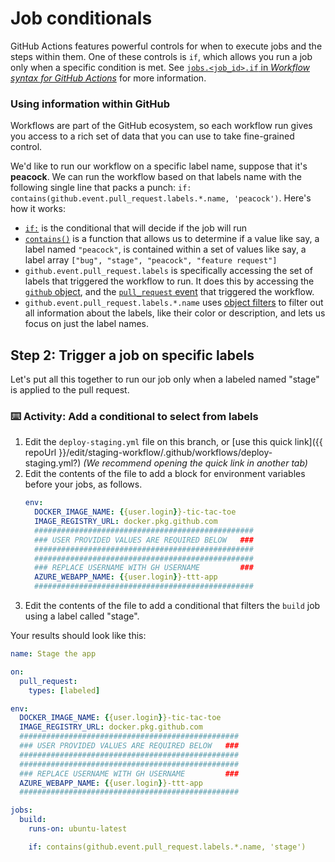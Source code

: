# Job conditionals

GitHub Actions features powerful controls for when to execute jobs and the steps within them. One of these controls is `if`, which allows you run a job only when a specific condition is met. See [`jobs.<job_id>.if` in _Workflow syntax for GitHub Actions_](https://help.github.com/en/github/automating-your-workflow-with-github-actions/workflow-syntax-for-github-actions#jobsjob_idif) for more information.

### Using information within GitHub

Workflows are part of the GitHub ecosystem, so each workflow run gives you access to a rich set of data that you can use to take fine-grained control.

We'd like to run our workflow on a specific label name, suppose that it's **peacock**. We can run the workflow based on that labels name with the following single line that packs a punch: `if: contains(github.event.pull_request.labels.*.name, 'peacock')`. Here's how it works:
- [`if:`](https://help.github.com/en/github/automating-your-workflow-with-github-actions/workflow-syntax-for-github-actions#jobsjob_idif) is the conditional that will decide if the job will run
- [`contains()`](https://help.github.com/en/github/automating-your-workflow-with-github-actions/contexts-and-expression-syntax-for-github-actions#contains) is a function that allows us to determine if a value like say, a label named `"peacock"`, is contained within a set of values like say, a label array `["bug", "stage", "peacock", "feature request"]`
- `github.event.pull_request.labels` is specifically accessing the set of labels that triggered the workflow to run. It does this by accessing the [`github` object](https://help.github.com/en/github/automating-your-workflow-with-github-actions/contexts-and-expression-syntax-for-github-actions#github-context), and the [`pull_request` event](https://help.github.com/en/github/automating-your-workflow-with-github-actions/events-that-trigger-workflows#pull-request-event-pull_request) that triggered the workflow.
- `github.event.pull_request.labels.*.name` uses [object filters](https://help.github.com/en/github/automating-your-workflow-with-github-actions/contexts-and-expression-syntax-for-github-actions#github-context) to filter out all information about the labels, like their color or description, and lets us focus on just the label names. 

## Step 2: Trigger a job on specific labels

Let's put all this together to run our job only when a labeled named "stage" is applied to the pull request.

### :keyboard: Activity: Add a conditional to select from labels

1. Edit the `deploy-staging.yml` file on this branch, or [use this quick link]({{ repoUrl }}/edit/staging-workflow/.github/workflows/deploy-staging.yml?) _(We recommend opening the quick link in another tab)_
1. Edit the contents of the file to add a block for environment variables before your jobs, as follows.
    ```yaml
    env:
      DOCKER_IMAGE_NAME: {{user.login}}-tic-tac-toe
      IMAGE_REGISTRY_URL: docker.pkg.github.com
      #################################################
      ### USER PROVIDED VALUES ARE REQUIRED BELOW   ###
      #################################################
      #################################################
      ### REPLACE USERNAME WITH GH USERNAME         ###
      AZURE_WEBAPP_NAME: {{user.login}}-ttt-app
      #################################################
    ```
1. Edit the contents of the file to add a conditional that filters the `build` job using a label called "stage".

Your results should look like this:

```yml
name: Stage the app

on: 
  pull_request:
    types: [labeled]

env:
  DOCKER_IMAGE_NAME: {{user.login}}-tic-tac-toe
  IMAGE_REGISTRY_URL: docker.pkg.github.com
  #################################################
  ### USER PROVIDED VALUES ARE REQUIRED BELOW   ###
  #################################################
  #################################################
  ### REPLACE USERNAME WITH GH USERNAME         ###
  AZURE_WEBAPP_NAME: {{user.login}}-ttt-app
  #################################################

jobs:
  build:
    runs-on: ubuntu-latest

    if: contains(github.event.pull_request.labels.*.name, 'stage')
```